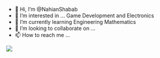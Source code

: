 - 👋 Hi, I’m @NahianShabab
- 👀 I’m interested in ... Game Development and Electronics
- 🌱 I’m currently learning Engineering Mathematics
- 💞️ I’m looking to collaborate on ...
- 📫 How to reach me ...

![](https://komarev.com/ghpvc/?username=your-github-username)
<!---
NahianShabab/NahianShabab is a ✨ special ✨ repository because its `README.md` (this file) appears on your GitHub profile.
You can click the Preview link to take a look at your changes.
--->
